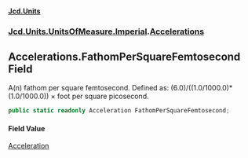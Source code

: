 #### [Jcd.Units](index.md 'index')
### [Jcd.Units.UnitsOfMeasure.Imperial](Jcd.Units.UnitsOfMeasure.Imperial.md 'Jcd.Units.UnitsOfMeasure.Imperial').[Accelerations](Accelerations.md 'Jcd.Units.UnitsOfMeasure.Imperial.Accelerations')

## Accelerations.FathomPerSquareFemtosecond Field

A(n) fathom per square femtosecond. Defined as: (6.0)/((1.0/1000.0)*(1.0/1000.0)) × foot per square picosecond.

```csharp
public static readonly Acceleration FathomPerSquareFemtosecond;
```

#### Field Value
[Acceleration](Acceleration.md 'Jcd.Units.UnitTypes.Acceleration')